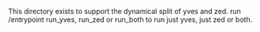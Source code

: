 This directory exists to support the dynamical split of yves and zed.
run /entrypoint run\_yves, run\_zed or run\_both to run just yves, just zed
or both.
